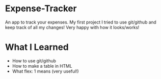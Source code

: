 # Expense-Tracker
An app to track your expenses.
My first project I tried to use git/github and keep track of all my changes!
Very happy with how it looks/works!

# What I Learned

- How to use git/github
- How to make a table in HTML
- What flex: 1 means (very useful!)
